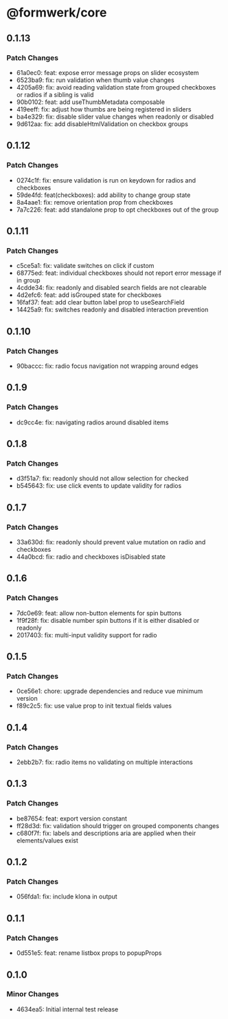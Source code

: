 # @formwerk/core

## 0.1.13

### Patch Changes

- 61a0ec0: feat: expose error message props on slider ecosystem
- 6523ba9: fix: run validation when thumb value changes
- 4205a69: fix: avoid reading validation state from grouped checkboxes or radios if a sibling is valid
- 90b0102: feat: add useThumbMetadata composable
- 419eeff: fix: adjust how thumbs are being registered in sliders
- ba4e329: fix: disable slider value changes when readonly or disabled
- 9d612aa: fix: add disableHtmlValidation on checkbox groups

## 0.1.12

### Patch Changes

- 0274c1f: fix: ensure validation is run on keydown for radios and checkboxes
- 59de4fd: feat(checkboxes): add ability to change group state
- 8a4aae1: fix: remove orientation prop from checkboxes
- 7a7c226: feat: add standalone prop to opt checkboxes out of the group

## 0.1.11

### Patch Changes

- c5ce5a1: fix: validate switches on click if custom
- 68775ed: feat: individual checkboxes should not report error message if in group
- 4cdde34: fix: readonly and disabled search fields are not clearable
- 4d2efc6: feat: add isGrouped state for checkboxes
- 16faf37: feat: add clear button label prop to useSearchField
- 14425a9: fix: switches readonly and disabled interaction prevention

## 0.1.10

### Patch Changes

- 90baccc: fix: radio focus navigation not wrapping around edges

## 0.1.9

### Patch Changes

- dc9cc4e: fix: navigating radios around disabled items

## 0.1.8

### Patch Changes

- d3f51a7: fix: readonly should not allow selection for checked
- b545643: fix: use click events to update validity for radios

## 0.1.7

### Patch Changes

- 33a630d: fix: readonly should prevent value mutation on radio and checkboxes
- 44a0bcd: fix: radio and checkboxes isDisabled state

## 0.1.6

### Patch Changes

- 7dc0e69: feat: allow non-button elements for spin buttons
- 1f9f28f: fix: disable number spin buttons if it is either disabled or readonly
- 2017403: fix: multi-input validity support for radio

## 0.1.5

### Patch Changes

- 0ce56e1: chore: upgrade dependencies and reduce vue minimum version
- f89c2c5: fix: use value prop to init textual fields values

## 0.1.4

### Patch Changes

- 2ebb2b7: fix: radio items no validating on multiple interactions

## 0.1.3

### Patch Changes

- be87654: feat: export version constant
- ff28d3d: fix: validation should trigger on grouped components changes
- c680f7f: fix: labels and descriptions aria are applied when their elements/values exist

## 0.1.2

### Patch Changes

- 056fda1: fix: include klona in output

## 0.1.1

### Patch Changes

- 0d551e5: feat: rename listbox props to popupProps

## 0.1.0

### Minor Changes

- 4634ea5: Initial internal test release
